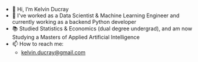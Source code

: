 - 👋 Hi, I’m Kelvin Ducray
- 💼 I've worked as a Data Scientist & Machine Learning Engineer and currently working as a backend Python developer
- 📚 Studied Statistics & Economics (dual degree undergrad), and am now Studying a Masters of Applied Artificial Intelligence
- 📫 How to reach me:
  - kelvin.ducray@gmail.com
